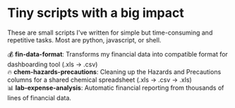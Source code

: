# Tiny scripts with a big impact
These are small scripts I've written for simple but time-consuming and repetitive tasks. Most are python, javascript, or shell. 

💰 **fin-data-format**: Transforms my financial data into compatible format for dashboarding tool (.xls -> .csv) <br>
🔥 **chem-hazards-precautions**: Cleaning up the Hazards and Precautions columns for a shared chemical spreadsheet (.xls -> .csv -> .xls) <br>
📊 **lab-expense-analysis**: Automatic financial reporting from thousands of lines of financial data.
